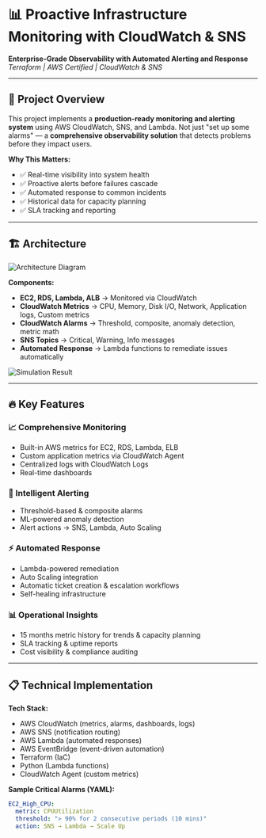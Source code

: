 # 📊 Proactive Infrastructure Monitoring with CloudWatch & SNS

**Enterprise-Grade Observability with Automated Alerting and Response**  
*Terraform | AWS Certified | CloudWatch & SNS*

---

## 🎯 Project Overview
This project implements a **production-ready monitoring and alerting system** using AWS CloudWatch, SNS, and Lambda. Not just "set up some alarms" — a **comprehensive observability solution** that detects problems before they impact users.

**Why This Matters:**
- ✅ Real-time visibility into system health  
- ✅ Proactive alerts before failures cascade  
- ✅ Automated response to common incidents  
- ✅ Historical data for capacity planning  
- ✅ SLA tracking and reporting

---

## 🏗️ Architecture

![Architecture Diagram](screenshots/architecture-diagram.png)

**Components:**
- **EC2, RDS, Lambda, ALB** → Monitored via CloudWatch  
- **CloudWatch Metrics** → CPU, Memory, Disk I/O, Network, Application logs, Custom metrics  
- **CloudWatch Alarms** → Threshold, composite, anomaly detection, metric math  
- **SNS Topics** → Critical, Warning, Info messages  
- **Automated Response** → Lambda functions to remediate issues automatically  

![Simulation Result](screenshots/simulation-result.png)

---

## 🔥 Key Features

### 📈 Comprehensive Monitoring
- Built-in AWS metrics for EC2, RDS, Lambda, ELB  
- Custom application metrics via CloudWatch Agent  
- Centralized logs with CloudWatch Logs  
- Real-time dashboards  

### 🚨 Intelligent Alerting
- Threshold-based & composite alarms  
- ML-powered anomaly detection  
- Alert actions → SNS, Lambda, Auto Scaling  

### ⚡ Automated Response
- Lambda-powered remediation  
- Auto Scaling integration  
- Automatic ticket creation & escalation workflows  
- Self-healing infrastructure  

### 📊 Operational Insights
- 15 months metric history for trends & capacity planning  
- SLA tracking & uptime reports  
- Cost visibility & compliance auditing  

---

## 📋 Technical Implementation

**Tech Stack:**
- AWS CloudWatch (metrics, alarms, dashboards, logs)  
- AWS SNS (notification routing)  
- AWS Lambda (automated responses)  
- AWS EventBridge (event-driven automation)  
- Terraform (IaC)  
- Python (Lambda functions)  
- CloudWatch Agent (custom metrics)

**Sample Critical Alarms (YAML):**
```yaml
EC2_High_CPU:
  metric: CPUUtilization
  threshold: "> 90% for 2 consecutive periods (10 mins)"
  action: SNS → Lambda → Scale Up
